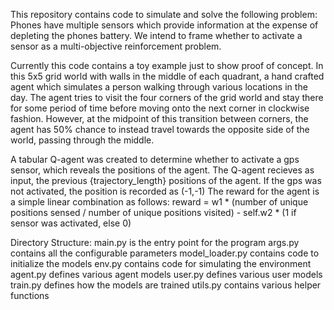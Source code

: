 This repository contains code to simulate and solve the following problem:
Phones have multiple sensors which provide information at the expense of depleting the phones battery.
We intend to frame whether to activate a sensor as a multi-objective reinforcement problem.

Currently this code contains a toy example just to show proof of concept.
In this 5x5 grid world with walls in the middle of each quadrant, a hand crafted agent 
which simulates a person walking through various locations in the day. 
The agent tries to visit the four corners of the grid world and stay there for some period of time before moving onto the next corner in clockwise fashion.
However, at the midpoint of this transition between corners, the agent has 50% chance to instead travel towards the opposite side of the world, passing through the middle.

A tabular Q-agent was created to determine whether to activate a gps sensor, which reveals the positions of the agent. 
The Q-agent recieves as input, the previous {trajectory_length} positions of the agent. 
If the gps was not activated, the position is recorded as (-1,-1)
The reward for the agent is a simple linear combination as follows:
reward = w1 * (number of unique positions sensed / number of unique positions visited) - self.w2 * (1 if sensor was activated, else 0)

Directory Structure:
main.py is the entry point for the program
args.py contains all the configurable parameters
model_loader.py contains code to initialize the models
env.py contains code for simulating the environment
agent.py defines various agent models
user.py defines various user models
train.py defines how the models are trained
utils.py contains various helper functions



